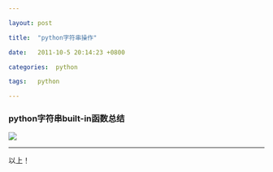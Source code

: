 ```yaml
---

layout: post

title:  "python字符串操作"

date:   2011-10-5 20:14:23 +0800

categories:  python

tags:   python

---
```


### python字符串built-in函数总结

![](https://ws1.sinaimg.cn/large/692c25ffgy1fr5xohth5qj20me37ejym.jpg)

----

以上！
